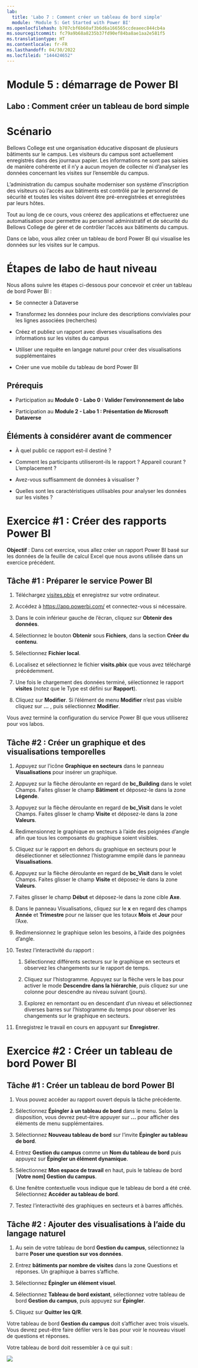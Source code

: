 ```yaml
---
lab:
  title: 'Labo 7 : Comment créer un tableau de bord simple'
  module: 'Module 5: Get Started with Power BI'
ms.openlocfilehash: b707cbf6b60af3b6d6a166565ccdeaeec844cb4a
ms.sourcegitcommit: fc79a9b68a8235b37fd90ef84ba8ae1aa2e581f5
ms.translationtype: HT
ms.contentlocale: fr-FR
ms.lasthandoff: 04/30/2022
ms.locfileid: "144424652"
---
```

# <a name="module-5-get-started-with-power-bi"></a>Module 5 : démarrage de Power BI
## <a name="lab-how-to-build-a-simple-dashboard"></a>Labo : Comment créer un tableau de bord simple

# <a name="scenario"></a>Scénario

Bellows College est une organisation éducative disposant de plusieurs bâtiments sur le campus. Les visiteurs du campus sont actuellement enregistrés dans des journaux papier. Les informations ne sont pas saisies de manière cohérente et il n’y a aucun moyen de collecter ni d’analyser les données concernant les visites sur l’ensemble du campus.

L’administration du campus souhaite moderniser son système d’inscription des visiteurs où l’accès aux bâtiments est contrôlé par le personnel de sécurité et toutes les visites doivent être pré-enregistrées et enregistrées par leurs hôtes.

Tout au long de ce cours, vous créerez des applications et effectuerez une automatisation pour permettre au personnel administratif et de sécurité du Bellows College de gérer et de contrôler l’accès aux bâtiments du campus.

Dans ce labo, vous allez créer un tableau de bord Power BI qui visualise les données sur les visites sur le campus.

# <a name="high-level-lab-steps"></a>Étapes de labo de haut niveau

Nous allons suivre les étapes ci-dessous pour concevoir et créer un tableau de bord Power BI :

-   Se connecter à Dataverse

-   Transformez les données pour inclure des descriptions conviviales pour les lignes associées (recherches)

-   Créez et publiez un rapport avec diverses visualisations des informations sur les visites du campus

-   Utiliser une requête en langage naturel pour créer des visualisations supplémentaires

-   Créer une vue mobile du tableau de bord Power BI

## <a name="prerequisites"></a>Prérequis

-   Participation au **Module 0 - Labo 0 : Valider l’environnement de labo**

-   Participation au **Module 2 - Labo 1 : Présentation de Microsoft Dataverse**

## <a name="things-to-consider-before-you-begin"></a>Éléments à considérer avant de commencer

-   À quel public ce rapport est-il destiné ?

-   Comment les participants utiliseront-ils le rapport ? Appareil courant ? L’emplacement ?

-   Avez-vous suffisamment de données à visualiser ?

-   Quelles sont les caractéristiques utilisables pour analyser les données sur les visites ?

# <a name="exercise-1-create-power-bi-report"></a>Exercice \#1 : Créer des rapports Power BI

**Objectif** : Dans cet exercice, vous allez créer un rapport Power BI basé sur les données de la feuille de calcul Excel que nous avons utilisée dans un exercice précédent.

## <a name="task-1-prepare-power-bi-service"></a>Tâche \#1 : Préparer le service Power BI

1.  Téléchargez [visites.pbix](../../Allfiles/visits.pbix) et enregistrez sur votre ordinateur.

2.  Accédez à <https://app.powerbi.com/> et connectez-vous si nécessaire.

3.  Dans le coin inférieur gauche de l’écran, cliquez sur **Obtenir des données**.

4.  Sélectionnez le bouton **Obtenir** sous **Fichiers**, dans la section **Créer du contenu**.

5.  Sélectionnez **Fichier local**.

6.  Localisez et sélectionnez le fichier **visits.pbix** que vous avez téléchargé précédemment.

7.  Une fois le chargement des données terminé, sélectionnez le rapport **visites** (notez que le Type est défini sur **Rapport**).

8.  Cliquez sur **Modifier**. Si l’élément de menu **Modifier** n’est pas visible cliquez sur **...** , puis sélectionnez **Modifier**.

Vous avez terminé la configuration du service Power BI que vous utiliserez pour vos labos. 

## <a name="task-2-create-chart-and-time-visualizations"></a>Tâche \#2 : Créer un graphique et des visualisations temporelles

1.  Appuyez sur l’icône **Graphique en secteurs** dans le panneau **Visualisations** pour insérer un graphique.

2.  Appuyez sur la flèche déroulante en regard de **bc_Building** dans le volet Champs. Faites glisser le champ **Bâtiment** et déposez-le dans la zone **Légende**.

3.  Appuyez sur la flèche déroulante en regard de **bc_Visit** dans le volet Champs. Faites glisser le champ **Visite** et déposez-le dans la zone **Valeurs**.

4.  Redimensionnez le graphique en secteurs à l’aide des poignées d’angle afin que tous les composants du graphique soient visibles.

5.  Cliquez sur le rapport en dehors du graphique en secteurs pour le désélectionner et sélectionnez l’histogramme empilé dans le panneau **Visualisations**.

6.  Appuyez sur la flèche déroulante en regard de **bc_Visit** dans le volet Champs. Faites glisser le champ **Visite** et déposez-le dans la zone **Valeurs**.

7.  Faites glisser le champ **Début** et déposez-le dans la zone cible **Axe**.

8.  Dans le panneau Visualisations, cliquez sur le **x** en regard des champs **Année** et **Trimestre** pour ne laisser que les totaux **Mois** et **Jour** pour l’Axe.

9.  Redimensionnez le graphique selon les besoins, à l’aide des poignées d’angle.

10. Testez l’interactivité du rapport :

    1.  Sélectionnez différents secteurs sur le graphique en secteurs et observez les changements sur le rapport de temps.

    2.  Cliquez sur l’histogramme. Appuyez sur la flèche vers le bas pour activer le mode **Descendre dans la hiérarchie**, puis cliquez sur une colonne pour descendre au niveau suivant (jours). 
    
    3.  Explorez en remontant ou en descendant d’un niveau et sélectionnez diverses barres sur l’histogramme du temps pour observer les changements sur le graphique en secteurs.

11. Enregistrez le travail en cours en appuyant sur **Enregistrer**.

# <a name="exercise-2-create-power-bi-dashboard"></a>Exercice \#2 : Créer un tableau de bord Power BI

## <a name="task-1-create-power-bi-dashboard"></a>Tâche \#1 : Créer un tableau de bord Power BI

1.  Vous pouvez accéder au rapport ouvert depuis la tâche précédente.

2.  Sélectionnez **Épingler à un tableau de bord** dans le menu. Selon la disposition, vous devrez peut-être appuyer sur **...** pour afficher des éléments de menu supplémentaires.

3.  Sélectionnez **Nouveau tableau de bord** sur l’invite **Épingler au tableau de bord**.

4.  Entrez **Gestion du campus** comme un **Nom du tableau de bord** puis appuyez sur **Épingler un élément dynamique**.

5.  Sélectionnez **Mon espace de travail** en haut, puis le tableau de bord [**Votre nom] Gestion du campus**.

6.  Une fenêtre contextuelle vous indique que le tableau de bord a été créé. Sélectionnez **Accéder au tableau de bord**.

7.  Testez l’interactivité des graphiques en secteurs et à barres affichés.

## <a name="task-2-add-visualizations-using-natural-language"></a>Tâche \#2 : Ajouter des visualisations à l’aide du langage naturel

1.  Au sein de votre tableau de bord **Gestion du campus**, sélectionnez la barre **Poser une question sur vos données**.

2.  Entrez **bâtiments par nombre de visites** dans la zone Questions et réponses. Un graphique à barres s’affiche.

3.  Sélectionnez **Épingler un élément visuel**.

4.  Sélectionnez **Tableau de bord existant**, sélectionnez votre tableau de bord **Gestion du campus**, puis appuyez sur **Épingler**.

5.  Cliquez sur **Quitter les Q/R**.

Votre tableau de bord **Gestion du campus** doit s’afficher avec trois visuels. Vous devrez peut-être faire défiler vers le bas pour voir le nouveau visuel de questions et réponses.

Votre tableau de bord doit ressembler à ce qui suit :

![](media/5-powerbi-result.png)
